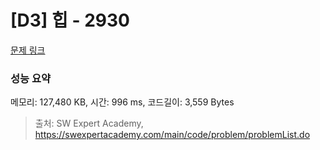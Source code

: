 # [D3] 힙 - 2930 

[문제 링크](https://swexpertacademy.com/main/code/problem/problemDetail.do?contestProbId=AV-Tj7ya3jYDFAXr) 

### 성능 요약

메모리: 127,480 KB, 시간: 996 ms, 코드길이: 3,559 Bytes



> 출처: SW Expert Academy, https://swexpertacademy.com/main/code/problem/problemList.do
